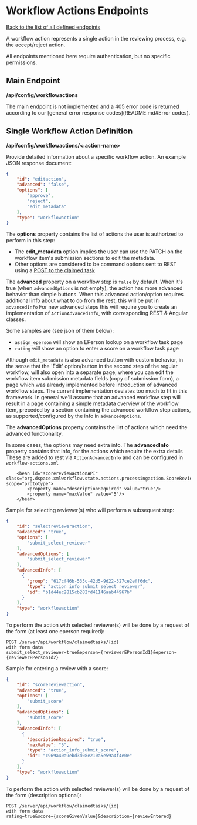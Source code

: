 # Workflow Actions Endpoints
[Back to the list of all defined endpoints](endpoints.md)

A workflow action represents a single action in the reviewing process, e.g. the accept/reject action.  

All endpoints mentioned here require authentication, but no specific permissions.

## Main Endpoint
**/api/config/workflowactions**   

The main endpoint is not implemented and a 405 error code is returned according to our [general error response codes](README.md#Error codes).

## Single Workflow Action Definition
**/api/config/workflowactions/<:action-name>**

Provide detailed information about a specific workflow action. An example JSON response document:
```json
{
  	"id": "editaction",
  	"advanced": "false",
  	"options": [
  	    "approve",
  	    "reject",
  	    "edit_metadata"
  	],
  	"type": "workflowaction"
}
```

The **options** property contains the list of actions the user is authorized to perform in this step:
* The **edit_metadata** option implies the user can use the PATCH on the workflow item's submission sections to edit the metadata.
* Other options are considered to be command options sent to REST using a [POST to the claimed task](claimedtasks.md#post-method-single-resource-level)

The **advanced** property on a workflow step is `false` by default. 
When it's true (when `advancedOptions` is not empty), the action has more advanced behavior than simple buttons. 
When this advanced action/option requires additional info about what to do from the rest, this will be put in `advancedInfo`
For new advanced steps this will require you to create an implementation of `ActionAdvancedInfo`, with corresponding REST & Angular classes.

Some samples are (see json of them below):
* `assign_eperson` will show an EPerson lookup on a workflow task page
* `rating` will show an option to enter a score on a workflow task page

Although `edit_metadata` is also advanced button with custom behavior, in the sense that the 'Edit' option/button in the second step of the regular workflow, will also open into a separate page, where you can edit the workflow item submission metadata fields (copy of submission form), a page which was already implemented before introduction of advanced workflow steps. The current implementation deviates too much to fit in this framework. In general we'll assume that an advanced workflow step will result in a page containing a simple metadata overview of the workflow item, preceded by a section containing the advanced workflow step actions, as supported/configured by the info in `advancedOptions`.

The **advancedOptions** property contains the list of actions which need the advanced functionality.

In some cases, the options may need extra info. The **advancedInfo** property contains that info, for the actions which require the extra details
These are added to rest via `ActionAdvancedInfo` and can be configured in `workflow-actions.xml`
```
    <bean id="scorereviewactionAPI" class="org.dspace.xmlworkflow.state.actions.processingaction.ScoreReviewAction" scope="prototype">
        <property name="descriptionRequired" value="true"/>
        <property name="maxValue" value="5"/>
    </bean>
```

Sample for selecting reviewer(s) who will perform a subsequent step:
```json
{
  	"id": "selectrevieweraction",
  	"advanced": "true",
  	"options": [
  	    "submit_select_reviewer"
  	],
  	"advancedOptions": [
  	    "submit_select_reviewer"
  	],
  	"advancedInfo": [
      {
        "group": "617cf46b-535c-42d5-9d22-327ce2eff6dc",
        "type": "action_info_submit_select_reviewer",
        "id": "b1d44ec2815cb282fd41146aab44967b"
      }
    ],
  	"type": "workflowaction"
}
```

To perform the action with selected reviewer(s) will be done by a request of the form (at least one eperson required):
```
POST /server/api/workflow/claimedtasks/{id} 
with form data 
submit_select_reviewer=true&eperson={reviewerEPersonId1}&eperson={reviewerEPersonId2}
```

Sample for entering a review with a score:
```json
{
  	"id": "scorereviewaction",
  	"advanced": "true",
  	"options": [
  	    "submit_score"
  	],
  	"advancedOptions": [
  	    "submit_score"
  	],
  	"advancedInfo": [
      {
        "descriptionRequired": "true",
        "maxValue": "5",
        "type": "action_info_submit_score",
        "id": "c969a40a9ebd3d08e210a5e59a4f4e0e"
      }
    ],
  	"type": "workflowaction"
}
```

To perform the action with selected reviewer(s) will be done by a request of the form (description optional):
```
POST /server/api/workflow/claimedtasks/{id} 
with form data
rating=true&score={scoreGivenValue}&description={reviewEntered}
```
